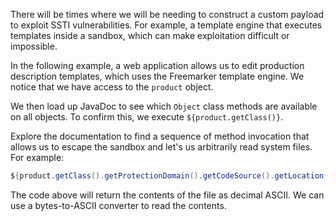 There will be times where we will be needing to construct a custom payload to exploit SSTI vulnerabilities. For example, a template engine that executes templates inside a sandbox, which can make exploitation difficult or impossible.

In the following example, a web application allows us to edit production description templates, which uses the Freemarker template engine. We notice that we have access to the `product` object.

We then load up JavaDoc to see which `Object` class methods are available on all objects. To confirm this, we execute `${product.getClass()}`.

Explore the documentation to find a sequence of method invocation that allows us to escape the sandbox and let's us arbitrarily read system files. For example:
```java
${product.getClass().getProtectionDomain().getCodeSource().getLocation().toURI().resolve('/etc/passwd').toURL().openStream().readAllBytes()?join(" ")}
```
The code above will return the contents of the file as decimal ASCII. We can use a bytes-to-ASCII converter to read the contents.